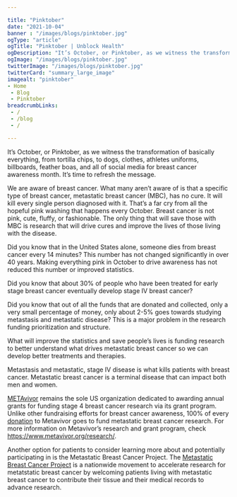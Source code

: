 ```yaml
---

title: "Pinktober"
date: "2021-10-04"
banner : "/images/blogs/pinktober.jpg"
ogType: "article"
ogTitle: "Pinktober | Unblock Health"
ogDescription: "It’s October, or Pinktober, as we witness the transformation of basically everything, from tortilla chips, to dogs, clothes, athletes uniforms, billboards, feather boas, and all of social media for breast cancer awareness month."
ogImage: "/images/blogs/pinktober.jpg"
twitterImage: "/images/blogs/pinktober.jpg"
twitterCard: "summary_large_image"
imagealt: "pinktober"
- Home
 - Blog
 - Pinktober
breadcrumbLinks:
 - / 
 - /blog
 - / 

---
```


It’s October, or Pinktober, as we witness the transformation of basically everything, from tortilla chips, to dogs, clothes, athletes uniforms, billboards, feather boas, and all of social media for breast cancer awareness month. It’s time to refresh the message.

We are aware of breast cancer. What many aren’t aware of is that a specific type of breast cancer, metastatic breast cancer (MBC), has no cure. It will kill every single person diagnosed with it. That’s a far cry from all the hopeful pink washing that happens every October. Breast cancer is not pink, cute, fluffy, or fashionable. The only thing that will save those with MBC is research that will drive cures and improve the lives of those living with the disease.

Did you know that in the United States alone, someone dies from breast cancer every 14 minutes? This number has not changed significantly in over 40 years. Making everything pink in October to drive awareness has not reduced this number or improved statistics.

Did you know that about 30% of people who have been treated for early stage breast cancer eventually develop stage IV breast cancer?

Did you know that out of all the funds that are donated and collected, only a very small percentage of money, only about 2-5% goes towards studying metastasis and metastatic disease? This is a major problem in the research funding prioritization and structure.

What will improve the statistics and save people’s lives is funding research to better understand what drives metastatic breast cancer so we can develop better treatments and therapies.

Metastasis and metastatic, stage IV disease is what kills patients with breast cancer. Metastatic breast cancer is a terminal disease that can impact both men and women.

<a href="https://www.metavivor.org/\_media/uploads/files/downloads/METAvivor_Flyer_01-23-20-v2.pdf" target="\_blank">METAvivor</a> remains the sole US organization dedicated to awarding annual grants for funding stage 4 breast cancer research via its grant program. Unlike other fundraising efforts for breast cancer awareness, 100% of every <a href="https://www.metavivor.org/take-action/donate/" target="\_blank">donation</a> to Metavivor goes to fund metastatic breast cancer research. For more information on Metavivor’s research and grant program, check <a href="https://www.metavivor.org/research/" target="\_blank">https://www.metavivor.org/research/</a>.

Another option for patients to consider learning more about and potentially participating in is the Metastatic Breast Cancer Project. The <a href="https://mbcproject.org/" target="\_blank">Metastatic Breast Cancer Project</a> is a nationwide movement to accelerate research for metatstatic breast cancer by welcoming patients living with metastatic breast cancer to contribute their tissue and their medical records to advance research.